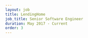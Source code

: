 ```yaml
---
layout: job
title: LendingHome
job_title: Senior Software Engineer
duration: May 2017 - Current
order: 3
---
```


